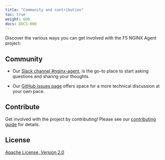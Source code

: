 ```yaml
---
title: "Community and contribution"
toc: true
weight: 600
docs: DOCS-000
---
```


Discover the various ways you can get involved with the F5 NGINX Agent project:

## Community

- Our [Slack channel #nginx-agent](https://nginxcommunity.slack.com/), is the go-to place to start asking questions and sharing your thoughts.

- Our [GitHub issues page](https://github.com/nginx/agent/issues) offers space for a more technical discussion at your own pace.

## Contribute

Get involved with the project by contributing! Please see our [contributing guide](https://github.com/nginx/agent/blob/main/CONTRIBUTING.md) for details.

## License

[Apache License, Version 2.0](https://github.com/nginx/agent/blob/main/LICENSE)
